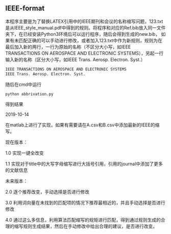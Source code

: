 ## IEEE-format

本程序主要是为了替换LATEX引用中的IEEE期刊和会议的名称缩写问题，123.txt是从IEEE_style_manual.pdf中得到的规则。将程序和对应的Ref.bib放入同一文件夹下，在已经安装Python3环境后可以运行程序，随后会得到生成的new.bib， 如果有未匹配正确的可以手动进行修改，或者加入123.txt中作为新规则，规则为在最后加入新的两行，一行为原始的名称（不区分大小写，如IEEE TRANSACTIONS ON AEROSPACE AND ELECTRONIC SYSTEMS），另起一行输入新的名称（区分大小写，如IEEE Trans. Aerosp. Electron. Syst.）

```python
IEEE TRANSACTIONS ON AEROSPACE AND ELECTRONIC SYSTEMS
IEEE Trans. Aerosp. Electron. Syst.
```

随后在cmd中运行

```python
python abbrivation.py
```

得到结果



2019-10-14

在matlab上进行了实现，如果有需要请在A.csv和B.csv中添加最新的IEEE的缩写。





现在版本：

1.0 实现一键全改变

1.1 实现对于title中的大写字母缩写进行大括号引用，引用的journal中添加了更多的文献信息

未来版本：

2.0 逐个推荐改变，手动选择是否进行修改

3.0 利用词向量在未找到的匹配项的情况下推荐最相近的，并且手动选择是否进行修改

4.0 通过这么多信息，利用算法匹配缩写的规矩进行匹配，得到通过规则生成的合理的缩写规则生成结果，然后在手动修改中给出合理的建议，是否进行改变。